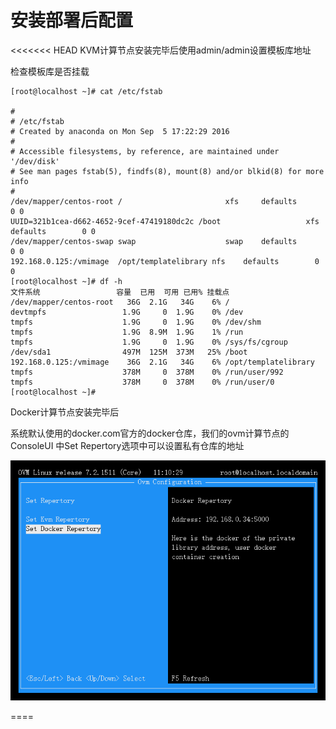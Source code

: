 # 安装部署后配置

&lt;&lt;&lt;&lt;&lt;&lt;&lt; HEAD
KVM计算节点安装完毕后使用admin\/admin设置模板库地址

检查模板库是否挂载

```
[root@localhost ~]# cat /etc/fstab 

#
# /etc/fstab
# Created by anaconda on Mon Sep  5 17:22:29 2016
#
# Accessible filesystems, by reference, are maintained under '/dev/disk'
# See man pages fstab(5), findfs(8), mount(8) and/or blkid(8) for more info
#
/dev/mapper/centos-root /                       xfs     defaults        0 0
UUID=321b1cea-d662-4652-9cef-47419180dc2c /boot                   xfs     defaults        0 0
/dev/mapper/centos-swap swap                    swap    defaults        0 0
192.168.0.125:/vmimage  /opt/templatelibrary nfs    defaults        0 0
[root@localhost ~]# df -h
文件系统                 容量  已用  可用 已用% 挂载点
/dev/mapper/centos-root   36G  2.1G   34G    6% /
devtmpfs                 1.9G     0  1.9G    0% /dev
tmpfs                    1.9G     0  1.9G    0% /dev/shm
tmpfs                    1.9G  8.9M  1.9G    1% /run
tmpfs                    1.9G     0  1.9G    0% /sys/fs/cgroup
/dev/sda1                497M  125M  373M   25% /boot
192.168.0.125:/vmimage    36G  2.1G   34G    6% /opt/templatelibrary
tmpfs                    378M     0  378M    0% /run/user/992
tmpfs                    378M     0  378M    0% /run/user/0
[root@localhost ~]# 
```

Docker计算节点安装完毕后

系统默认使用的docker.com官方的docker仓库，我们的ovm计算节点的ConsoleUI 中Set Repertory选项中可以设置私有仓库的地址

![](/assets/Docker_Repertory.png)

====

